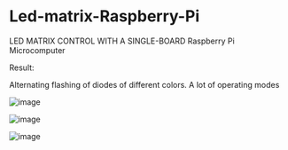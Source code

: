 # Led-matrix-Raspberry-Pi
LED MATRIX CONTROL WITH A SINGLE-BOARD Raspberry Pi Microcomputer

Result:

Alternating flashing of diodes of different colors. A lot of operating modes

![image](https://user-images.githubusercontent.com/61711711/95016695-5011c880-065d-11eb-86f5-d347e4816978.png)


![image](https://user-images.githubusercontent.com/61711711/95016711-63bd2f00-065d-11eb-84f2-8add708338b1.png)


![image](https://user-images.githubusercontent.com/61711711/95016718-70da1e00-065d-11eb-9a88-f27925ff4f7f.png)
